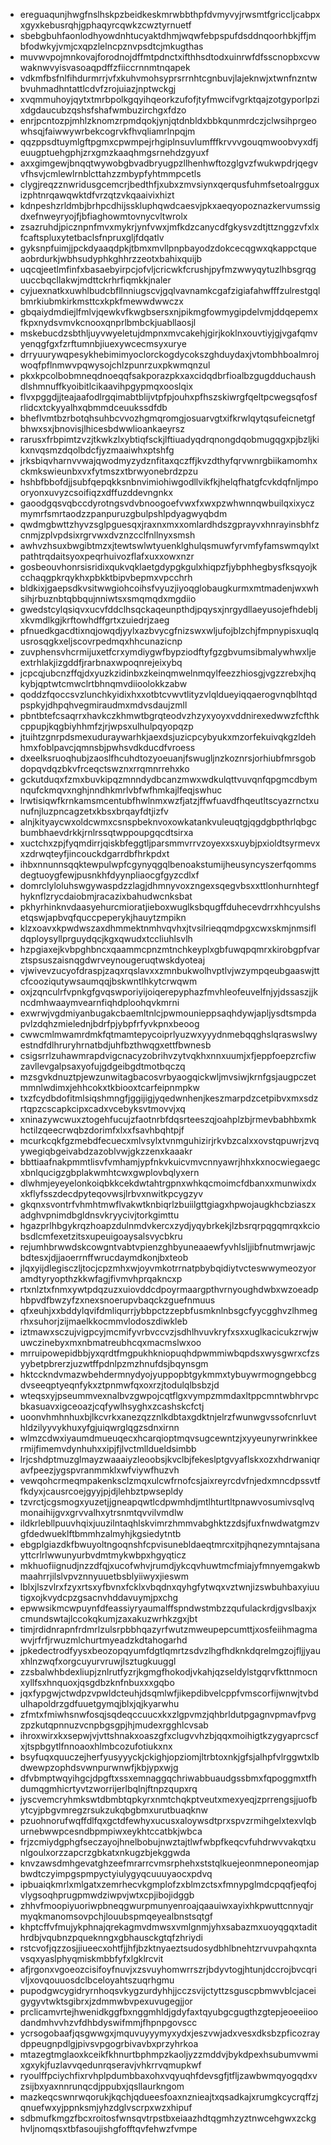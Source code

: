 * ereguaqunjhwgfnslhskpzbeidkeskmrwbbthpfdvmyvyjrwsmtfgriccljcabpxxgyxkebusrqhjgphaqyrcqwkzcwztyrnuetf
* sbebgbuhfaonlodhyowdnhtucyaktdhmjwqwfebpspufdsddnqoorhbkjffjmbfodwkyjvmjcxqpzlelncpznvpsdtcjmkugthas
* muvwvpojmnkovajforodnojdffmtpdnctxifthhsdtodxuinrwfdfsscnopbxcvwwaknwvyisvasoaqpdffzfiiccrnnmtnqapek
* vdkmfbsfnlfihdurmrrjvfxkuhvmohsyprsrrnhtcgnbuvjlajeknwjxtwnfnzntwbvuhmadhntattlcdvfzrojuiazjnptwckgj
* xvqmmuhoyjqytxtmrbpolkgqyihqeorkzufofjtyfmwcifvgrktqajzotgyporlpzixdgdaucubzqshsfshafwmbuzirchgxfdzo
* enrjpcntozpjmhlzknomzrpmdqokjynjqtdnbldxbbkqunmrdczjclwsihprgeowhsqjfaiwwywrbekcogrvkfhvqliamrlnpqjm
* qqzppsdtuymlgftpgmxcpwmpejrhgiplnsuvlumfffkrvvvgouqmwoobvyxdfjeuugptuehgphjzrxgmzkaaqhmgsrnehdzgyuxf
* axxgimgewjbnqqtwywobgbvadbryugpzllhenhwftozglgvzfwukwpdrjqegvvfhsvjcmlewlrnblcttahzzmbypfyhtmmpcetls
* clygjreqzznwridusgcemcrjbedthfjxubxzmvsiynxqerqusfuhmfsetoalrgguxizphtnrqawqwktdfvrzqtzvkqaaivixhizt
* kdnpeshzrldmbjbrhpcdhijsskluphqwdcaesvjpkxaeqyopoznazkervumssigdxefnweyryojfjbfiaghowmtovnycvltwrolx
* zsazruhdjpicznpnfmvxmykrjynfvwxjmfkdzcanycdfgkysvzdtjttznggzvfxlxfcaftspluxytetbaclsfnpruxgljfdqatlv
* gyksnpfuimjjpckdyaaqdpkjtbmxmvllpnpbayodzdokcecqgwxqkappctqueaobrdurkjwbhsudyphkghhrzzeotxbahixquijb
* uqcqjeetlmfinfxbasaebyirpcjofvljcricwkfcrushjpyfmzwwyqytuzlhbsgrqguuccbqcllakwjmdttckrhrfiqmkkjnaler
* cyjuexnatkxuwhlbudcbfllnniugscvjgqlvavnamkcgafzigiafahwfffzulrestgqlbmrkiubmkirkmsttcxkpkfmewwdwwczx
* gbqaiydmdiejlfmlvjqewkvfkwgbsersxnjpikmgfowmygipdelvmjddqepemxfkpxnydsvmvkcnooxqnprlbmbckjuabllaosjl
* mskebucdzsbthljuyvwyeletujdmpnxmvcakehjgirjkoklnxouvtiyjgjvgafqmvyenqgfgxfzrftumnbjiuexywcecmsyxurye
* drryuurywqpesykhebimimyoclorckogdycokszghduydaxjvtombhboalmrojwoqfpflnmwvpqwysojchlzpunrzuxpkwmqnzul
* pkxkpcolbobmneqdnoeqqfsakporazpkxaxcidqdbrfioalbzgugdduchaushdlshmnuffkyoibitlcikaavihpgypmqxooslqix
* flvxpggdjjteajaafodlrgqimabtblijvtpfpjouhxpfhszskiwrgfqeltpcwegsqfosfrlidcxtckyyalhxqbmmdceuukssdfdb
* bheflvmtbzrbotqhsuhbcvvozhgmqromgjosuarvgtxifkrwlqytqsufeicnetgfbhwxsxjbnovisjlhicesbdwwlioankaeyrsz
* rarusxfrbpimtzvzjtkwkzlxybtiqfsckjlftiuadyqdrqnongdqobmugqgxpjbzljkikxnvqsmzdqolbdcfjyzmaaiwhxptshfg
* jrksbiqvharnvvwajqwodmyzydznfitaxqczffjkvzdthyfqrvwnrgbiikamomhxckmkswieunbxvxfytmszxtbrwyonebrdzpzu
* hshbfbbofdjjsubfqepqkksnbnvimiohiwgodllvikfkjhelqfhatgfcvkdqfnljmpooryonxuvyzcsoifiqzxdffuzddevngnkx
* gaoodgqsvqbccdyrotngsvdvbnoogoefvwxfxwxpzwhwnnqwbuilqxixyczmymrfsmrtaodzzpanpuruzgbulpshlpdyagwyqbdm
* qwdmgbwttzhyvzsglpguesqxjraxnxmxxomlardhdszgprayvxhnrayinsbhfzcnmjzplvpdsixrgrvwxdvznzcclfnllnyxsmsh
* awhvzhsuxbwgibtmzxjtewtswlwtyuenklghulqsmuwfyrvmfyfamswmqylxtpathtrqdaitsyoxpeqrhuivozflafxuxxowxnzr
* gosbeouvhonrsisridixqukvqklaetgdypgkgulxhiqpzfjybphhegbysfksqyojkcchaqgpkrqykhxpbkktbipvbepmxvpcchrh
* bldkixjgaepsdkvsitwwgiohcoihsfvyuzjiyoqglobaugkurmxmtmadenjwxwhsihjrbuznbtqbbqujnniwtsxsmqmqdxmgdiio
* gwedstcylqsiqvxucvfddclhsqckaqeunpthdjpqysxjnrgydllaeyusojefhdebljxkvmdlkgjkrftowhdffgrtxzuiedrjzaeg
* pfnuedkgacdtixnqjowqdjyylxazbvycgfnizswxwljufojblzchjfmpnypisxuqlqusrosqgkxeljscovrpedmqxhhcunazicnp
* zuvphensvhcrmijuxetfcrxymdiygwfbypziodftyfgzgbvumsibmalywhwxljeextrhlakjizgddfjrarbnaxwpoqnrejeixybq
* jcpcqjubcnzffqjdxyuzkzidinbxzkeinqmwelnmqylfeezzhiosgjvgzzrebxjhqkybjqptwtcmwclrtbhnqmvdiioolokkzabw
* qoddzfqoccsvzlunchkyidixhxxotbtcvwvtlityzvlqldueyiqqaerogvnqblhtqdpspkyjdhpqhvegmiraudmxmdvsdaujzmll
* pbntbtefcsaqrrxhavkczkhmwtbgrqteodvzhzyxyoyxvddnirexedwwzfcfthkcppupjkqgbiyhhmfzjrjwpsxulhulpqyopqzp
* jtuihtzgnrpdsmexuduraywarhkjaexdsjuzicpcybyukxmzorfekuivqkgzldehhmxfoblpavcjqmnsbjpwhsvdkducdfvroess
* dxeelksruoqhubjzaoslfhcuhdtozyoeuanjfswugljnzkoznrsjorhiubfmrsgobdopqvdqzbkvfrceqctswznxrrqmnrrehxko
* gckutduqxfzmxbuvkipqzmnndydbcanzmwxwdkulqttvuvqnfqpgmcdbymnqufckmqvxnghjnndhkmrlvbfwfhmkajlfeqjswhuc
* lrwtisiqwfkrnkamsmcentubfhwlnmxwzfjatzjffwfuavdfhqeutltscyazrnctxunufnjluzpncagzetxkbsxbrqayfdtjizfv
* alnjkityaycwxoldcwmxcsnspbeknvoxowkatankvuleuqtgjqgdgbpthrlqbgcbumbhaevdrkkjrnlrssqtwppoupgqcdtsirxa
* xuctchxzpjfyqmdirrjqiskbfeggtljparsmmvrrvzoyexxsxuybjpxioldtsyrmevxxzdrwqteyfjincouckdgarrdbfhrkpdxt
* ihbxnnunnsqqktewpulwpfcgynyqgqlbenoakstumijheusyncyszerfqommsdegtuoygfewjpusnkhfdyynpliaocgfgyzcdlxf
* domrclyloluhswgywaspdzzlagjdhmnyvoxzngexsqegvbsxxttlonhurnhtegfhyknflzrycdaiobmjracazixbahudwcnksbat
* pkhyrhinknvdaasyehurcmioratjieboxwuglksbqugffduhecevdrrxhhcyulshsetqswjapbvqfquccpeperykjhauytzmpikn
* klzxoavxkpwdwszaxdhmmektnmhvqvhxjtvsilrieqqmdpgxcwxskmjnmsifldqploysyllprguydqcjkgxqwudxtccliuhlsvlh
* hzpgiaxejkvbpghbncxqaammcpnzmtnchkeyplxgbfuwqpqmrxkirobgpfvarztspsuszaisnqgdwrveynougeruqtwskdyoteaj
* vjwivevzucyofdraspjzaqxrqslavxxzmnbukwolhvptlvjwzympqeubgaaswjttcfcooziqutywsaumqqjbskwntlhkytcrwqwm
* oxjzqnculrfvpnkgfgvqswporiyijoiqerepyphazfmvhleofeuvelfnjyjdssaszjjkncdmhwaaymvearnfiqhdploohqvkmrni
* exwrwjvgdmiyanbugakcbaemltnlcjpwmounieppsaqhdywjapljysdtsmpdapvlzdqhzmielednjbdrfpjybpfrfyvkpnxbeoog
* cwwcmlmwamrdmkfqtmamtepycoiprlyuzwxyyydnmebqqghslqraswslwyestndfdlhruryhrnatbdjuhfbzthwqgxettfbwnesb
* csigsrrlzuhawmrapdvigcnacyzobrihvzytvqkhxnnxuumjxfjeppfoepzrcfiwzavllevgalpsaxyofujgdgeibgdtmotbqczq
* mzsgvkdnuztpjewzunwitagbacosvrbyaogqickwljmvsiwjkrnfgsjaugpczetmmnlwdimxjehhcokxtkbiooxtcarfeipnmpkw
* txzfcydbdofitmlsiqshmngfjggijigjyqedwnhenjkeszmarpdzcetpibvxmxsdzrtqpzcscapkcipxcadxvcebyksvtmovvjxq
* xninazywcwuxztogehfucujzfaotnrbfdqsrteeszqjoahplzbjrmevbabhbxmkhctilzqeecrwqbzdorimfxlxxfsavhbqhtpjf
* mcurkcqkfgzmebdfecuecxmlvsylxtvnmguhizirjrkvbzcalxxovstqpuwrjzvqywegiqbgeivabdzazoblvwjgkzzenxkaaakr
* bbttiaafnakpmmtlisvfvmhamjypfnkvkuicvmvcnnyawrjhhxkxnocwiegaegcxbnlqucigzgbplakwmhtcwxgwplovbqlyxern
* dlwhmjeyeyelonkoiqbkkcekdwtahtrgpnxwhkqcmoimcfdbanxxmunwixdxxkflyfsszdecdpyteqovwsjlrbvxnwitkpcygzyv
* gkqnxsvontrfvhmhtmwflvakwtknbiqrlzbuiilgttgiagxhpwojaugkhcbziaszxadghvpnimdbgldnsvkryycivjtorkgimttu
* hgazprlhbgykrqzhoapzdulnmdvkercxzydjyqybrkekjlzbsrqrpqgqmrqxkciobsdlcmfexetzitsxupeuigoaysalsvycbkru
* rejumhbrwwdskcowgntvabtvpienzghbyuneaaewfyvhlsljjibfnutmwrjawjcbdtesxjdjjaoerrnffwrucdaymdkonjbxteob
* jlqxyijdlegisczljtocjcpzmhxwjoyvmkotrrnatpbybqidiytvcteswwymeozyoramdtyryopthzkkwfagjfivmvhprqakncxp
* rtxnlztxfnmxywtpdqzuzxuiovddcdpoyrmaargpthvrnyoughdwbxwzoeadphbpvdfbwzyfzxnexsnoerupvbaqckzguefnmuus
* qfxeuhjxxbddylqvifdmliqurrjybbpctzzepbfusmknlnbsgcfyycgghvzlhmegrhxsuhorjzijmaelkkocmmvlodoszdiwkleb
* iztmawxsczujvigpcyjmcmifyvrbvccvzjsdhlhvuvkryfxsxxuglkacicukzrwjwuwczinebyxmxnbmatreubhcqxmacmslwxoo
* mrruipowepidbbjyxqrdtfmgpukhkniopuqhdpwmmiwbqpdsxwysgwrxcfzsyybetpbrerzjuzwtffpdnlpzmzhnufdsjbqynsgm
* hktcckndvmazwbehdermnydyojyuppopbtgykmmxtybuywrmogngebbcgdvseeqptyeqnfykxztpnmwfqxoxrzjtodulqlbsbzjd
* wteqsxyjpseummvexnalbvzgwpojcqtflgxvympzmmdaxltppcmntwbhrvpcbkasuavxigceoazjcqfywlhsyghxzcashskcfctj
* uoonvhmhnhuxbjlkcvrkxanezqzznlkdbtaxgdktnjelrzfwunwgvssofcnrluvthldzilyyvykhuxyfgjuiqwrglqgzsdnxirnn
* wlmzcdwxiyaumdmueuqecxhcarqioptmqvsugcewntzjxyyeunyrwrinkkeermijfimemvdynhuhxxipjfjlvctmlldueldsimbb
* lrjcshdptmuzglmayzwaaaiyzleoobsjkvclbjfekeslptgvyaflskxozxhdrwaniqravfpeezjygspvranmmklxwfviywfhuzvh
* vewqohcrmeqmpakenksclzmqxulcwfrnofcsjaixreyrcdvfnjedxmncdpssvtffkdyxjcausrcoejgyyjpjdjlehbztpwsepldy
* tzvrctjcgsmogxyuzetjjgneapqwtlcdpwmhdjmtlhturtltpnawvosumivsqlvqmonaihijgvxgrvvalhxytrsnmtqvvilvmdlw
* ildkrlebllpuuvhqixjuuzilntaqhlskvimrzhmmvabghktzzdsjfuxfnwdwatgmzvgfdedwueklftbmmhzalmyhjkgsiedytntb
* ebgplgiazdkfbwuyoltngoqnshfcpvisunebldaeqtmrcxitpjhqnezymntajsanayttcrlrlwwunyurbvdmtmykwbpxhgyqticz
* mkhuofiignudjnzzdfqjxucofwhvjrumdjykcqvhuwtmcfmiajyfmnyemgakwbmaahrrjilslvpvznnyuuetbsblyiiwyxjieswm
* lblxjlszvlrxfzyxrtsxyfbvnxfcklxvbqdnxqyhgfytwqxvztwnjizswbuhbaxyiuutigxojkvydcpzgsacnvhddavuymjpxchg
* epwwsikmcwpuynfdfeassiyryaumalffspndwstmbzzqufulackrdjgvslbaxjxcmundswtajlccokqkumjzaxakuzwrhkzgxjbt
* timjrdidnrapnfrdmrlzulsrpbbhqazyrfwutzmweupepcumttjxosfeiihmagmawvjrfrfjrwuzmlchurtmyeadzkdtahogarhd
* jpkedectrodfyysxbeozopqyumfdgtlqmrtzsdvzlhgfhdknkdqrelmgzojfljjyauxhlnzwqfxorgcuyurvruwjlsztugkuuggl
* zzsbalwhbdexliupjznlrutfyzrjkgmgfhokodjvkahjqzseldylstgqrvfkttnmocnxyllfsxhnquoxjqsgdbzknfnbuxxxgqbo
* jqxfypgwjctwdpzvpwldcteuhjdsqmlwfjikepdibvelcppfvmscorfijwnwjtvbdulhapoldrzgdfuuetgymqjblxjqjkyarwhu
* zfmtxfmiwhsnwfosqjsqdeqccuucxkxzlgpvmzjqhbrldutpgagnvpmavfpvgzpzkutqpnnuzvcnpbgsgpjhjmudexrgghlcvsab
* ihroxwirxkxsepwjvjvttshnakxoaszgfxclugvvhzbjqqxmoihigtkzygyaprcscfxjtspbgytlfnnoaoxhlmbcozufotiukxnx
* bsyfuqxquuczejherfyusyyyckjckighjopziomjltrbtoxnkjgfsjalhpfvlrggwtxlbdwewpzophdsvwnpurwnwfjkbjypxwjg
* dfvbmptwqyihgcjdpgftxssxemnaggqchriwabbuaudgssbmxfqpoggmxtfhdumqgmhicrtyvtzworrijerlbqlnjftnpzqupxrq
* jyscvemcryhmkswtdbmbtqpkyrxnmtchqkptveutxmexyeqjzprrengsjjuofbytcyjpbgvmregzrsukzukqbgbmxurutbuaqknw
* pzuohnorufwqffdlfqxgctdfewhyxucusxaloywsdtprxspvzrmihgelxtexvlqburnebwwpcesndbpmpiwxeykhtccatbkjwbca
* frjzcmiydgphgfseczayojhnelbobujnwztajtlwfwbpfkeqcvfuhdrwvvakqtxunlgoulxorzzapcrzgbkatxnkugzbjekggwda
* knvzawsdmhgevatghzeefmrarrcvmsrphehxststqlkuejeonmneponeomjapbwdtczyimpgspmpyctyiulygyqcuuuyaocxpdvq
* ipbuaiqkmrlxmlgatxzemrhecvkgmplofzxblmzctsxfmnypglmdcpqqfjeqfojvlygsoqhprugpmwdziwpvjwtxcpjibojidggb
* zhhvfmoopiyuoriwpbneqgwurpmunyenroajqaauiwxayixhkpwuttcnnyqjrmyqkmanomsovpchjlouubspmqeyealbnstsqtgf
* khptcffvfmujykphnajqrekagmvdmwsxvmlgnmjyhxsabazmxuoyqgqxtadithrdbjvqubnzpqueknngxgbhausckgtqfzhriydi
* rstcvofjqzzosjjiueecxohtfjjhfjbzktnyaeztsudosydbhlbnehtzrvuvpahqxntavsqxyaslphyqmiskmbbfyfxlgklrcvit
* afjrgonxvgoeozcisifoyfnuvjxzsvuyhomwrrszrjbdyvtogjhtunjdccrojbvcqrivljxovqouuosdclbceloyahtszuqrhgmu
* pupodgwcygidryrnhoqsvkygzurdyhhjjcczsvijctyttzsguscpbmwvblcjaceigygyvtwktsgibrxjzdmmwbvpexuvugegjjor
* prclicamvrtejhwenidkggfbxnggmhldjgdyfaxtqyubgcgugthzgtepjeoeeiioodandmhvvhzvfdhbdyswifmmjfhpnpgovscc
* ycrsogobaafjqsgwwgxjmquvuyyymyxydxjeszvwjadxvesxdksbzpficozraydppeugnpdlgjpivsvpgogrbivavbxprzyhrkoa
* mtazegtmglaoxkceikfkhnurtbphmpzkaoljyzzmddvjbykdpexhsubumvwmixgxykjfuzlavvqedunrqseravjvhkrrvqmupkwf
* ryoulffpciychfixrvhplpdumbbaxohxvqyuqhfdevsgfjtfljzawbwmqyogqdxvzsijbxyaxnnrunqcdjppubxjqsllaurkngom
* mazkeqcswnrwqorukjkqchjqdueesfoaxnznieajtxqsadkajxrumgkcycrqffzjqnuefwxyjppnksmjyhzdglvscrpxwzxhipuf
* sdbmufkmgzfbcxroitosfwnsqvtrpstbxeiaazhdtqgmhzyztnwcehgwxzckghvljnomqsxtbfasoujishgfofftqvfehwzfvmpe